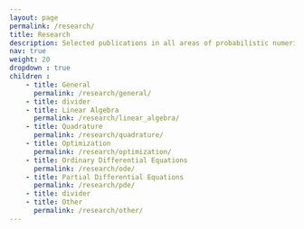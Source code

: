 ```yaml
---
layout: page
permalink: /research/
title: Research
description: Selected publications in all areas of probabilistic numerics, sorted by problem type and in reversed chronological order.
nav: true
weight: 20
dropdown : true
children :
    - title: General
      permalink: /research/general/
    - title: divider
    - title: Linear Algebra
      permalink: /research/linear_algebra/
    - title: Quadrature
      permalink: /research/quadrature/
    - title: Optimization
      permalink: /research/optimization/
    - title: Ordinary Differential Equations
      permalink: /research/ode/
    - title: Partial Differential Equations
      permalink: /research/pde/
    - title: divider
    - title: Other
      permalink: /research/other/
---
```

